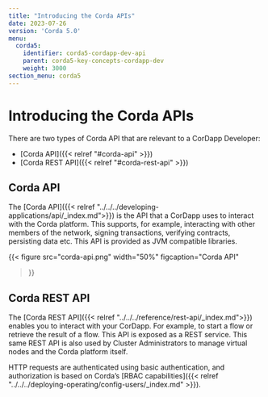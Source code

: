 ```yaml
---
title: "Introducing the Corda APIs"
date: 2023-07-26
version: 'Corda 5.0'
menu:
  corda5:
    identifier: corda5-cordapp-dev-api
    parent: corda5-key-concepts-cordapp-dev
    weight: 3000
section_menu: corda5
---
```


# Introducing the Corda APIs

There are two types of Corda API that are relevant to a CorDapp Developer:
* [Corda API]({{< relref "#corda-api" >}})
* [Corda REST API]({{< relref "#corda-rest-api" >}})

## Corda API 
 
The [Corda API]({{< relref "../../../developing-applications/api/_index.md">}}) is the API that a CorDapp uses to interact with the Corda platform. This supports, for example, interacting with other members of the network, signing transactions, verifying contracts, persisting data etc. This API is provided as JVM compatible libraries.

{{< 
  figure
	 src="corda-api.png"
   width="50%"
	 figcaption="Corda API"
>}}

## Corda REST API

The [Corda REST API]({{< relref "../../../reference/rest-api/_index.md">}}) enables you to interact with your CorDapp. For example, to start a flow or retrieve the result of a flow. This API is exposed as a REST service. This same REST API is also used by Cluster Administrators to manage virtual nodes and the Corda platform itself.

HTTP requests are authenticated using basic authentication, and authorization is based on Corda’s [RBAC capabilities]({{< relref "../../../deploying-operating/config-users/_index.md" >}}).